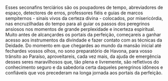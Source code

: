 ﻿Esses seconafins terciários são os poupadores de tempo, abreviadores de espaço, detectores de erros, professores fiéis e guias de marcos sempiternos - sinais vivos da certeza divina - colocados, por misericórdia, nas encruzilhadas do tempo para ali guiar os passos dos peregrinos ansiosos nos momentos de grande perplexidade e incerteza espiritual. Muito antes de alcançardes os portais da perfeição, começareis a ganhar acesso aos instrumentos da divindade e fazer contato com as técnicas da Deidade. Do momento em que chegardes ao mundo da mansão inicial até fechardes vossos olhos, no sono preparatório de Havona, para vosso trânsito ao Paraíso, aproveitareis, cada vez mais, da ajuda de emergência desses seres maravilhosos que, tão plena e livremente, são refletivos do conhecimento seguro e da sabedoria certa daqueles peregrinos idôneos e confiáveis que vos precederam na longa jornada aos portais da perfeição.